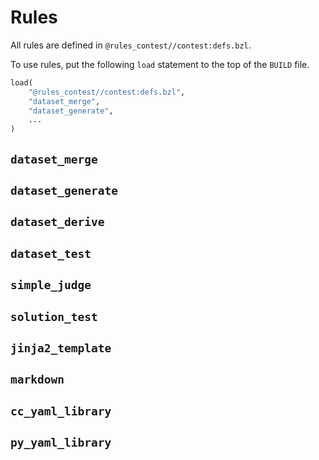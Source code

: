 # Rules

All rules are defined in `@rules_contest//contest:defs.bzl`.

To use rules, put the following `load` statement to the top of the `BUILD` file.

```python
load(
    "@rules_contest//contest:defs.bzl",
    "dataset_merge",
    "dataset_generate",
    ...
)
```

## `dataset_merge`

## `dataset_generate`

## `dataset_derive`

## `dataset_test`

## `simple_judge`

## `solution_test`

## `jinja2_template`

## `markdown`

## `cc_yaml_library`

## `py_yaml_library`
